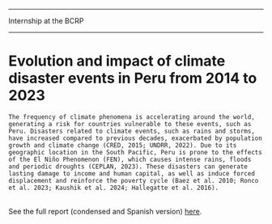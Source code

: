 
---

<p class="pretext">Internship at the BCRP</p>

---
<div class="containerr">
  <div class="text-column">
    <h1 class="prestextarticle">Evolution and impact of climate disaster events in Peru from 2014 to 2023</h1>
    <p class="articletext">

    The frequency of climate phenomena is accelerating around the world, generating a risk for countries vulnerable to these events, such as Peru. Disasters related to climate events, such as rains and storms, have increased compared to previous decades, exacerbated by population growth and climate change (CRED, 2015; UNDRR, 2022). Due to its geographic location in the South Pacific, Peru is prone to the effects of the El Niño Phenomenon (FEN), which causes intense rains, floods and periodic droughts (CEPLAN, 2023). These disasters can generate lasting damage to income and human capital, as well as induce forced displacement and reinforce the poverty cycle (Baez et al. 2010; Ronco et al. 2023; Kaushik et al. 2024; Hallegatte et al. 2016).
    
<br>
See the full report (condensed and Spanish version) <a href="Moneda.pdf">here</a>.
</p> 
